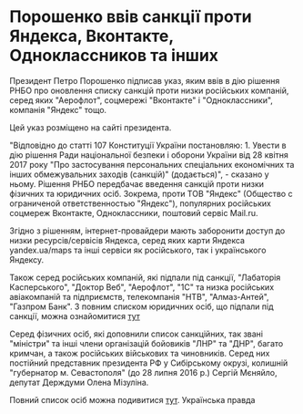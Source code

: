# Порошенко ввів санкції проти Яндекса, Вконтакте, Одноклассников та інших

Президент Петро Порошенко підписав указ, яким ввів в дію рішення РНБО про оновлення списку санкцій проти низки російських компаній, серед яких "Аерофлот", соцмережі "Вконтакте" і "Одноклассники", компанія "Яндекс" тощо.

Цей указ розміщено на сайті президента.

"Відповідно до статті 107 Конституції України постановляю: 1. Увести в дію рішення Ради національної безпеки і оборони України від 28 квітня 2017 року "Про застосування персональних спеціальних економічних та інших обмежувальних заходів (санкцій)" (додається)", - сказано у ньому.
Рішення РНБО передбачає введення санкцій проти низки фізичних та юридичних осіб. Зокрема, проти ТОВ "Яндекс" (Общество с ограниченой ответственностью "Яндекс"), популярних російських соцмереж Вконтакте, Одноклассники, поштовий сервіс Mail.ru.

Згідно з рішенням, інтернет-провайдери мають заборонити доступ до низки ресурсів/сервісів Яндекса, серед яких карти Яндекса yandex.ua/maps та інші сервіси як російського, так і українського Яндексу.

Також серед російських компаній, які підпали під санкції, "Лабаторія Касперського", "Доктор Веб", "Аерофлот", "1С" та низка російських авіакомпаній та підприємств, телекомпанія "НТВ", "Алмаз-Антей",  "Газпром Банк".
З повним списком юридичних осіб, що підпали під санкції, можна ознайомитися [тут](http://www.president.gov.ua/storage/j-files-storage/00/40/30/6f76b8df9d0716da74bb4ae6a900d483_1494864914.pdf) 

Серед фізичних осіб, які доповнили список санкційних, так звані "міністри" та інші члени організацій бойовиків "ЛНР" та "ДНР", багато кримчан, а також російських військових та чиновників. Серед них постійний представник президента РФ  у Сибірському окрузі, колишній "губернатор м. Севастополя" (до 28 липня 2016 р.) Сергій Мєняйло, депутат Держдуми Олена Мізуліна.

Повний список осіб можна подивитися [тут](http://www.president.gov.ua/storage/j-files-storage/00/40/26/39e6a69b837b8f15f8885e00fbd9bae2_1494864880.pdf).
Українська правда